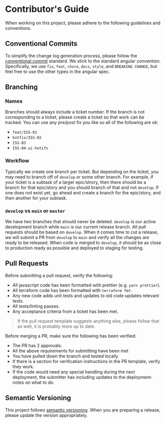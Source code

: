 # Contributor's Guide

When working on this project, please adhere to the following guidelines and conventions.

## Conventional Commits

To simplify the change log generation process, please follow the [conventional commit](https://www.conventionalcommits.org/) standard. We stick to the standard angular convention. Specifically, we use `fix`, `feat`, `chore`, `docs`, `style`, and `BREAKING CHANGE`, but feel free to use the other types in the angular spec.

## Branching

### Names

Branches should always include a ticket number. If the branch is not corresponding to a ticket, please create a ticket so that work can be tracked. You can use any pre/post fix you like so all of the following are ok:

-   `feat/ISS-01`
-   `hotfix/ISS-02`
-   `ISS-03`
-   `ISS-04-ui-hotifx`

### Workflow

Typically we create one branch per ticket. But depending on the ticket, you may
need to branch off of `develop` or some other branch. For example, if your ticket is a subtask of a larger epic/strory, then there should be a branch for that epic/story and you should branch of that and not `develop`. If one does not exist yet, go ahead and create a branch for the epic/story, and then another for your subtask.

### `develop` vs `main` or `master`

We have two branches that should never be deleted. `develop` is our active development branch while `main` is our current release branch. All pull requests should be based on `develop`. When it comes time to cut a release, we will submit a PR from `develop` to `main` and verify all the changes are ready to be released. When code is merged to `develop`, it should be as close to production ready as possible and deployed to staging for testing.

## Pull Requests

Before submitting a pull request, verify the following:

-   All javascript code has been formatted with prettier (e.g. `yarn prettier`).
-   All terraform code has been formatted with `terraform fmt`.
-   Any new code adds unit tests and updates to old code updates relevant tests.
-   All tests/linting passes.
-   Any acceptance criteria from a ticket has been met.

> If the pull request template suggests anything else, please follow that as well, it is probably more up to date.

Before merging a PR, make sure the following has been verified:

-   The PR has 2 approvals.
-   All the above requirements for submitting have been met
-   You have pulled down the branch and tested locally
-   If there is a section for verification instructions in the PR template, verify they work.
-   If the code would need any special handling during the next deployment, the submitter has
    including updates to the deployment-notes on what to do.

## Semantic Versioning

This project follows [semantic versioning](https://semver.org/). When you are preparing a release, please update the version appropriately.

